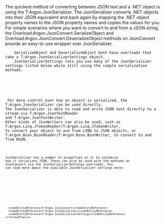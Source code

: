 <?xml version="1.0" encoding="utf-8"?>
<topic id="SerializingJSON" revisionNumber="1">
  <developerConceptualDocument xmlns="http://ddue.schemas.microsoft.com/authoring/2003/5" xmlns:xlink="http://www.w3.org/1999/xlink">
    <!--
    <summary>
      <para>Optional summary abstract</para>
    </summary>
    -->
    <introduction>
      <para>The quickest method of converting between JSON text and a .NET object is using the
      <codeEntityReference>T:Argon.JsonSerializer</codeEntityReference>.
      The JsonSerializer converts .NET objects into their JSON equivalent and back again by mapping the .NET object property names to the JSON property names
      and copies the values for you.</para>
      <autoOutline lead="none" excludeRelatedTopics="true" />
    </introduction>
    <!-- Optional procedures followed by optional code example but must have
         at least one procedure or code example -->
<section address="JsonConvert">
 <title>JsonConvert</title>
 <content><para>For simple scenarios where you want to convert to and from a JSON string, the
 <codeEntityReference>Overload:Argon.JsonConvert.SerializeObject</codeEntityReference> and
 <codeEntityReference>Overload:Argon.JsonConvert.DeserializeObject</codeEntityReference>
 methods on JsonConvert provide an easy-to-use wrapper over JsonSerializer.</para>
 <code lang="cs" source="..\Src\Tests\Documentation\SerializationTests.cs" region="SerializeObject" title="Serializing and Deserializing JSON with JsonConvert" />
<para>
	SerializeObject and DeserializeObject both have overloads that take a <codeEntityReference>T:Argon.JsonSerializerSettings</codeEntityReference> object.
	JsonSerializerSettings lets you use many of the JsonSerializer settings listed below while still using the simple serialization methods.
</para>
</content>
</section>

<section address="JsonSerializer">
 <title>JsonSerializer</title>
 <content><para>For more control over how an object is serialized, the <codeEntityReference>T:Argon.JsonSerializer</codeEntityReference> can be used directly.
The JsonSerializer is able to read and write JSON text directly to a stream via <codeEntityReference>T:Argon.JsonTextReader</codeEntityReference>
and <codeEntityReference>T:Argon.JsonTextWriter</codeEntityReference>.
Other kinds of JsonWriters can also be used, such as
<codeEntityReference>T:Argon.Linq.JTokenReader</codeEntityReference>/<codeEntityReference>T:Argon.Linq.JTokenWriter</codeEntityReference>,
to convert your object to and from LINQ to JSON objects, or
<codeEntityReference>T:Argon.Bson.BsonReader</codeEntityReference>/<codeEntityReference>T:Argon.Bson.BsonWriter</codeEntityReference>, to convert to and from BSON.</para>

<code lang="cs" source="..\Src\Tests\Documentation\SerializationTests.cs" region="JsonSerializerToStream" title="Serializing JSON to a Stream with JsonSerializer" />

<para>JsonSerializer has a number of properties on it to customize how it serializes JSON. These can also be used with the methods on JsonConvert via the JsonSerializerSettings overloads.</para>
<para>You can read more about the available JsonSerializer settings here: <link xlink:href="SerializationSettings" /></para>
</content>
</section>
    <relatedTopics>
      <link xlink:href="SerializationGuide" />
      <link xlink:href="SerializationSettings" />
      <link xlink:href="SerializationAttributes" />
      <link xlink:href="SerializingJSONFragments" />

      <codeEntityReference>T:Argon.JsonConvert</codeEntityReference>
      <codeEntityReference>T:Argon.JsonSerializer</codeEntityReference>
      <codeEntityReference>T:Argon.JsonSerializerSettings</codeEntityReference>
    </relatedTopics>
  </developerConceptualDocument>
</topic>
